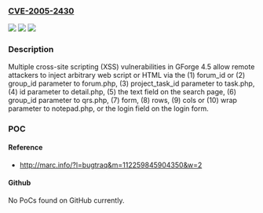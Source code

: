 ### [CVE-2005-2430](https://cve.mitre.org/cgi-bin/cvename.cgi?name=CVE-2005-2430)
![](https://img.shields.io/static/v1?label=Product&message=n%2Fa&color=blue)
![](https://img.shields.io/static/v1?label=Version&message=n%2Fa&color=blue)
![](https://img.shields.io/static/v1?label=Vulnerability&message=n%2Fa&color=brighgreen)

### Description

Multiple cross-site scripting (XSS) vulnerabilities in GForge 4.5 allow remote attackers to inject arbitrary web script or HTML via the (1) forum_id or (2) group_id parameter to forum.php, (3) project_task_id parameter to task.php, (4) id parameter to detail.php, (5) the text field on the search page, (6) group_id parameter to qrs.php, (7) form, (8) rows, (9) cols or (10) wrap parameter to notepad.php, or the login field on the login form.

### POC

#### Reference
- http://marc.info/?l=bugtraq&m=112259845904350&w=2

#### Github
No PoCs found on GitHub currently.

